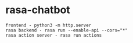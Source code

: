# rasa-chatbot

    frontend - python3 -m http.server
    rasa backend - rasa run --enable-api --cors="*"
    rasa action server - rasa run actions